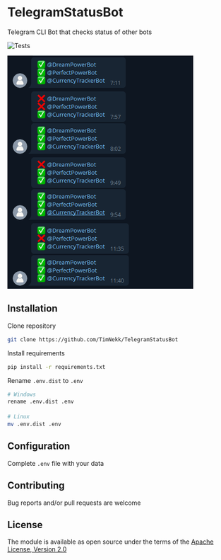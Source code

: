 # TelegramStatusBot
Telegram CLI Bot that checks status of other bots

![Tests](https://github.com/TimNekk/TelegramStatusBot/actions/workflows/tests.yml/badge.svg)

![Preview](preview.png)


## Installation

Clone repository

```bash
git clone https://github.com/TimNekk/TelegramStatusBot
```

Install requirements

```bash
pip install -r requirements.txt
```

Rename `.env.dist` to `.env `

```bash
# Windows
rename .env.dist .env

# Linux
mv .env.dist .env 
```
    


## Configuration

Complete `.env` file with your data


## Contributing

Bug reports and/or pull requests are welcome


## License

The module is available as open source under the terms of the [Apache License, Version 2.0](https://opensource.org/licenses/Apache-2.0)